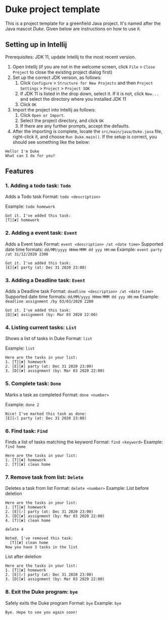# Duke project template

This is a project template for a greenfield Java project. It's named after the Java mascot _Duke_. Given below are instructions on how to use it.

## Setting up in Intellij

Prerequisites: JDK 11, update Intellij to the most recent version.

1. Open Intellij (if you are not in the welcome screen, click `File` > `Close Project` to close the existing project dialog first)
1. Set up the correct JDK version, as follows:
   1. Click `Configure` > `Structure for New Projects` and then `Project Settings` > `Project` > `Project SDK`
   1. If JDK 11 is listed in the drop down, select it. If it is not, click `New...` and select the directory where you installed JDK 11
   1. Click `OK`
1. Import the project into Intellij as follows:
   1. Click `Open or Import`.
   1. Select the project directory, and click `OK`
   1. If there are any further prompts, accept the defaults.
1. After the importing is complete, locate the `src/main/java/Duke.java` file, right-click it, and choose `Run Duke.main()`. If the setup is correct, you should see something like the below:
```
Hello! I'm Duke
What can I do for you?
```
## Features

### 1.  Adding a todo task: `Todo`
Adds a Todo task
Format: `todo <description>`

Example: `todo homework`
```
Got it. I've added this task:
[T][✘] homework
```

### 2. Adding a event task: `Event`
Adds a Event task
Format: `event <description> /at <date time>`
Supported date time formats: `dd/MM/yyyy HHmm` `MMM dd yyy HH:mm`
Example: `event party /at 31/12/2020 2300`
```
Got it. I've added this task:
[E][✘] party (at: Dec 31 2020 23:00)
```

### 3. Adding a Deadline task: `Event`
Adds a Deadline task
Format: `deadline <description> /at <date time>`
Supported date time formats: `dd/MM/yyyy HHmm` `MMM dd yyy HH:mm`
Example: `deadline assignment /by 03/03/2020 2200`
```
Got it. I've added this task:
[D][✘] assignment (by: Mar 03 2020 22:00)
```

### 4. Listing current tasks: `List`
Shows a list of tasks in Duke
Format: `list`

Example: `list`
```
Here are the tasks in your list:
1. [T][✘] homework
2. [E][✘] party (at: Dec 31 2020 23:00)
3. [D][✘] assignment (by: Mar 03 2020 22:00)
```

### 5. Complete task: `Done`
Marks a task as completed
Format: `done <number>`

Example: `done 2`
```
Nice! I've marked this task as done:
[E][✓] party (at: Dec 31 2020 23:00)
```
### 6. Find task: `Find`
Finds a list of tasks matching the keyword
Format: `find <keyword>`
Example: `find home`
```
Here are the tasks in your list:
1. [T][✘] homework
2. [T][✘] clean home
```
### 7. Remove task from list: `Delete`
Deletes a task from list
Format: `delete <number>`
Example:
List before deletion
```
Here are the tasks in your list:
1. [T][✘] homework
2. [E][✓] party (at: Dec 31 2020 23:00)
3. [D][✘] assignment (by: Mar 03 2020 22:00)
4. [T][✘] clean home
```
`delete 4`
```
Noted. I've removed this task:
  [T][✘] clean home
Now you have 3 tasks in the list
```
List after deletion
```
Here are the tasks in your list:
1. [T][✘] homework
2. [E][✓] party (at: Dec 31 2020 23:00)
3. [D][✘] assignment (by: Mar 03 2020 22:00)
```
### 8. Exit the Duke program: `bye`
Safely exits the Duke program
Format: `bye`
Example: `bye`
```
Bye. Hope to see you again soon!
```
